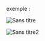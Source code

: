 exemple :

![Sans titre](https://github.com/fk-crafter/html-css-js-other/assets/127132293/22cca0cd-eb7b-4fee-ad47-8409af937b16)

![Sans titre2](https://github.com/fk-crafter/html-css-js-other/assets/127132293/0e420f69-ed01-42d8-aeea-b3f9b62f2fda)
